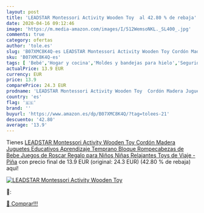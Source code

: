 ```yaml
---
layout: post
title: 'LEADSTAR Montessori Activity Wooden Toy  al 42.80 % de rebaja'
date: 2020-04-16 09:12:46
image: 'https://m.media-amazon.com/images/I/512WemsoNKL._SL400_.jpg'
comments: true
category: ofertas
author: 'tole.es'
slug: 'B07XMC8K4Q-es LEADSTAR Montessori Activity Wooden Toy Cordón Madera...'
sku: 'B07XMC8K4Q-es'
tags: [ 'Bebé','Hogar y cocina','Moldes y bandejas para hielo','Seguridad','Utensilios de bar','Utensilios de cocina','Vigilabebés','bebe', ]
actualPrice: 13.9 EUR
currency: EUR
price: 13.9
comparePrice: 24.3 EUR
prodname: 'LEADSTAR Montessori Activity Wooden Toy  Cordón Madera Juguetes Educativos  Aprendizaje Temprano Bloque Rompecabezas de Bebe  Juegos de Roscar Regalo para Niños Niñas  Relajantes Toys de Viaje - Piña'
country: 'es'
flag: '🇪🇸'
brand: ''
buyurl: 'https://www.amazon.es/dp/B07XMC8K4Q/?tag=tolees-21'
descuento: '42.80'
average: '13.9'
---
```


Tienes [LEADSTAR Montessori Activity Wooden Toy  Cordón Madera Juguetes Educativos  Aprendizaje Temprano Bloque Rompecabezas de Bebe  Juegos de Roscar Regalo para Niños Niñas  Relajantes Toys de Viaje - Piña](https://www.amazon.es/dp/B07XMC8K4Q/?tag=tolees-21) con precio final de  13.9 EUR (original: 24.3 EUR) (42.80 %  de rebaja) aqui!

[![LEADSTAR Montessori Activity Wooden Toy ](https://m.media-amazon.com/images/I/512WemsoNKL._SL400_.jpg)](https://www.amazon.es/dp/B07XMC8K4Q/?tag=tolees-21)

🔎:


[🛒 Comprar!!!](https://www.amazon.es/dp/B07XMC8K4Q/?tag=tolees-21)
